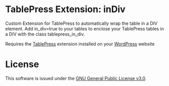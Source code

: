 # TablePress Extension: inDiv
Custom Extension for TablePress to automatically wrap the table in a DIV element. Add in_div=true to your tables to enclose your TablePress tables in a DIV with the class tablepress_in_div.

Requires the [TablePress](http://tablepress.org) extension installed on your [WordPress](http://wordpress.org) website

# License
This software is issued under the [GNU General Public License v3.0](./LICENSE).
